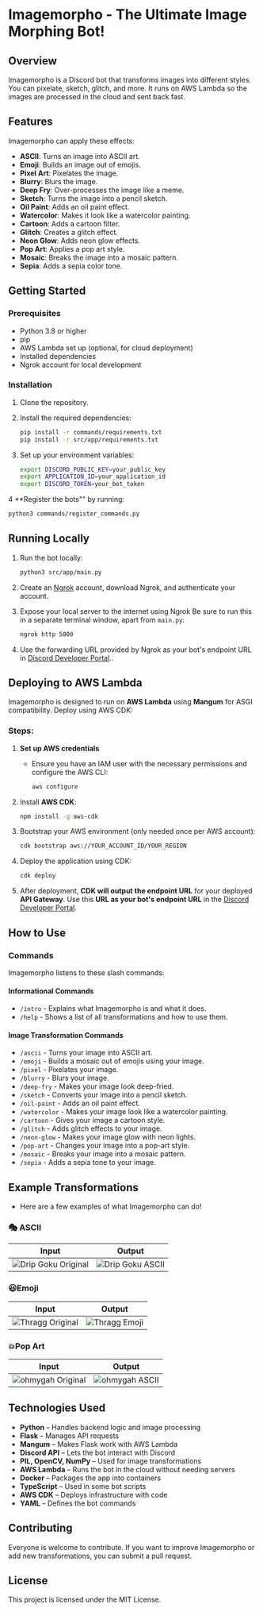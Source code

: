 # Imagemorpho - The Ultimate Image Morphing Bot!

## Overview
Imagemorpho is a Discord bot that transforms images into different styles. You can pixelate, sketch, glitch, and more. It runs on AWS Lambda so the images are processed in the cloud and sent back fast.

## Features
Imagemorpho can apply these effects:
- **ASCII**: Turns an image into ASCII art.
- **Emoji**: Builds an image out of emojis.
- **Pixel Art**: Pixelates the image.
- **Blurry**: Blurs the image.
- **Deep Fry**: Over-processes the image like a meme.
- **Sketch**: Turns the image into a pencil sketch.
- **Oil Paint**: Adds an oil paint effect.
- **Watercolor**: Makes it look like a watercolor painting.
- **Cartoon**: Adds a cartoon filter.
- **Glitch**: Creates a glitch effect.
- **Neon Glow**: Adds neon glow effects.
- **Pop Art**: Applies a pop art style.
- **Mosaic**: Breaks the image into a mosaic pattern.
- **Sepia**: Adds a sepia color tone.

## Getting Started

### Prerequisites
- Python 3.8 or higher
- pip
- AWS Lambda set up (optional, for cloud deployment)
- Installed dependencies
- Ngrok account for local development

### Installation

1. Clone the repository.

2. Install the required dependencies:
   ```sh
   pip install -r commands/requirements.txt
   pip install -r src/app/requirements.txt

3. Set up your environment variables:
   ```sh
   export DISCORD_PUBLIC_KEY=your_public_key
   export APPLICATION_ID=your_application_id
   export DISCORD_TOKEN=your_bot_token
   ```
4 **Register the bots"" by running:
  ```sh
  python3 commands/register_commands.py
  ```

## Running Locally
1. Run the bot locally:
   ```sh
   python3 src/app/main.py
   ```

2. Create an [Ngrok](https://ngrok.com) account, download Ngrok, and authenticate your account.

3. Expose your local server to the internet using Ngrok Be sure to run this in a separate terminal window, apart from `main.py`:
   ```sh
   ngrok http 5000
   ```

4. Use the forwarding URL provided by Ngrok as your bot's endpoint URL in [Discord Developer Portal](https://discord.com/developers/applications)..

## Deploying to AWS Lambda
Imagemorpho is designed to run on **AWS Lambda** using **Mangum** for ASGI compatibility. Deploy using AWS CDK:

### Steps:
1. **Set up AWS credentials**  
   - Ensure you have an IAM user with the necessary permissions and configure the AWS CLI:  
     ```sh
     aws configure
     ```

2. Install **AWS CDK**:
   ```sh
   npm install -g aws-cdk
   ```

3. Bootstrap your AWS environment (only needed once per AWS account):
   ```sh
   cdk bootstrap aws://YOUR_ACCOUNT_ID/YOUR_REGION
   ```

4. Deploy the application using CDK:
   ```sh
   cdk deploy
   ```
5. After deployment, **CDK will output the endpoint URL** for your deployed **API Gateway**. Use this **URL as your bot's endpoint URL** in the [Discord Developer Portal](https://discord.com/developers/applications).

## How to Use

### Commands

Imagemorpho listens to these slash commands:

#### Informational Commands
- `/intro` - Explains what Imagemorpho is and what it does.
- `/help` - Shows a list of all transformations and how to use them.

#### Image Transformation Commands
- `/ascii` - Turns your image into ASCII art.
- `/emoji` - Builds a mosaic out of emojis using your image.
- `/pixel` - Pixelates your image.
- `/blurry` - Blurs your image.
- `/deep-fry` - Makes your image look deep-fried.
- `/sketch` - Converts your image into a pencil sketch.
- `/oil-paint` - Adds an oil paint effect.
- `/watercolor` - Makes your image look like a watercolor painting.
- `/cartoon` - Gives your image a cartoon style.
- `/glitch` - Adds glitch effects to your image.
- `/neon-glow` - Makes your image glow with neon lights.
- `/pop-art` - Changes your image into a pop-art style.
- `/mosaic` - Breaks your image into a mosaic pattern.
- `/sepia` - Adds a sepia tone to your image.

## Example Transformations
- Here are a few examples of what Imagemorpho can do!

### 🎭 ASCII
| **Input** | **Output** |
|-----------|-----------|
| ![Drip Goku Original](ExampleImages/dripgoku.jpg) | ![Drip Goku ASCII](ExampleImages/dripgoku_ascii.jpg) |

### 😃Emoji
| **Input** | **Output** |
|-----------|-----------|
| ![Thragg Original](ExampleImages/thragg.webp) | ![Thragg Emoji](ExampleImages/thragg_emoji.webp) |

### 💥Pop Art
| **Input** | **Output** |
|-----------|-----------|
| ![ohmygah Original](ExampleImages/ohmygah.jpg) | ![ohmygah ASCII](ExampleImages/ohmygah_popart.jpg) |



## Technologies Used

- **Python** – Handles backend logic and image processing
- **Flask** – Manages API requests
- **Mangum** – Makes Flask work with AWS Lambda
- **Discord API** – Lets the bot interact with Discord
- **PIL, OpenCV, NumPy** – Used for image transformations
- **AWS Lambda** – Runs the bot in the cloud without needing servers
- **Docker** – Packages the app into containers
- **TypeScript** – Used in some bot scripts
- **AWS CDK** – Deploys infrastructure with code
- **YAML** – Defines the bot commands

## Contributing

Everyone is welcome to contribute. If you want to improve Imagemorpho or add new transformations, you can submit a pull request.

## License

This project is licensed under the MIT License.

